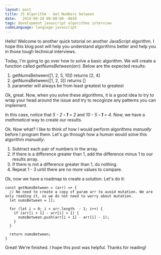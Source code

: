 ```yaml
---
layout: post
title: JS Algorithm - Get Numbers between
date:   2019-09-20 00:00:00 -0650
tags: development javascript algorithms interview
codeLanguage: language-javascript
---
```

Hello! Welcome to another quick tutorial on another JavaScript algorithm. I hope this blog post will help you understand algorithms better and help you in those tough technical interviews.

Today, I'm going to go over how to solve a basic algorithm. We will create a function called _getNumsBetween(arr)_. Below are the expected results:

1. getNumsBetween([1, 2, 5, 10]) returns [2, 4]
2. getNumsBetween([1, 2, 3]) returns []
3. parameter will always be from least greatest to greatest

Ok, great. Now, when you solve these algorithms, it is a good idea to try to wrap your head around the issue and try to recoginze any patterns you can implement.

In this case, notice that _5 - 2 **- 1** = 2_ and _10 - 5 **- 1** = 4_. Now, we have a _mathmatical_ way to create our results.

Ok. Now what? I like to think of how I would perform algorithms _manually_ before I program them. Let's go through how a _human_ would solve this algorithm _manually_:

1. Subtract each pair of numbers in the array.
2. If there is a difference greater than 1, add the difference minus 1 to our results array.
3. If there is not a difference greater than 1, do nothing.
4. Repeat 1 - 3 until there are no more values to compare.

Ok, now we have a roadmap to create a solution. Let's do it:

```
const getNumsBetween = (arr) => {
  // No need to create a copy of param arr to avoid mutation. We are only reading it, so we do not need to worry about mutation.
  let numsBetween = [];

  for (let i = 0; i < arr.length  - 1; i++) {
    if (arr[i + 1] - arr[i] > 1) {
      numsBetween.push(arr[i + 1] - arr[i] - 1);
    }
  }

  return numsBetween;
}
```

Great! We're finished. I hope this post was helpful. Thanks for reading!